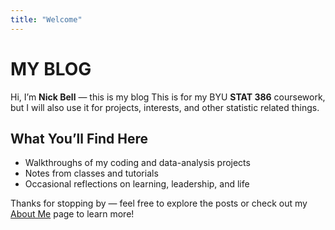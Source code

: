 ```yaml
---
title: "Welcome"
---
```


# MY BLOG

Hi, I’m **Nick Bell** — this is my blog 
This is for my BYU **STAT 386** coursework, but I will also use it for projects, interests, and other statistic related things.

## What You’ll Find Here
- Walkthroughs of my coding and data-analysis projects  
- Notes from classes and tutorials  
- Occasional reflections on learning, leadership, and life

Thanks for stopping by — feel free to explore the posts or check out my [About Me](about.qmd) page to learn more!
